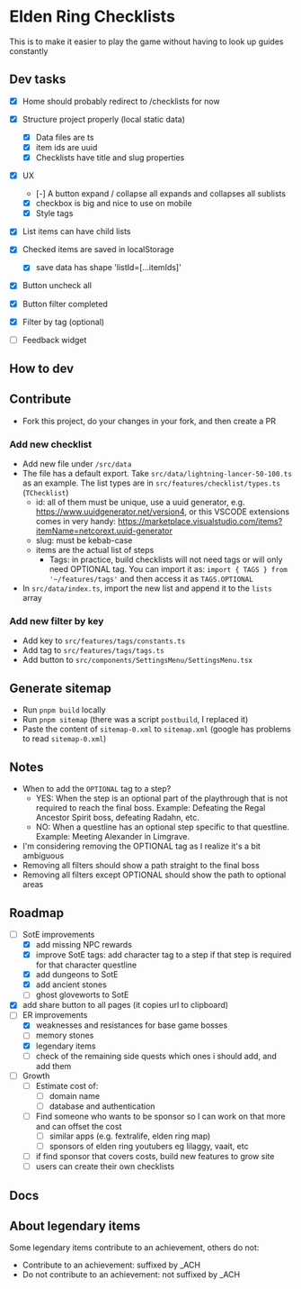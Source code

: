 # Elden Ring Checklists

This is to make it easier to play the game without having to look up guides constantly

## Dev tasks

- [x] Home should probably redirect to /checklists for now
- [x] Structure project properly (local static data)
  - [x] Data files are ts
  - [x] item ids are uuid
  - [x] Checklists have title and slug properties
- [x] UX
  - [-] A button expand / collapse all expands and collapses all sublists
  - [x] checkbox is big and nice to use on mobile
  - [x] Style tags
- [x] List items can have child lists
- [x] Checked items are saved in localStorage
  - [x] save data has shape 'listId=[...itemIds]'
- [x] Button uncheck all
- [x] Button filter completed
- [x] Filter by tag (optional)
- [ ] Feedback widget


## How to dev

## Contribute

- Fork this project, do your changes in your fork, and then create a PR

### Add new checklist

- Add new file under `/src/data`
- The file has a default export. Take `src/data/lightning-lancer-50-100.ts` as an example. The list types are in `src/features/checklist/types.ts` (`TChecklist`)
  - id: all of them must be unique, use a uuid generator, e.g. https://www.uuidgenerator.net/version4, or this VSCODE extensions comes in very handy: https://marketplace.visualstudio.com/items?itemName=netcorext.uuid-generator
  - slug: must be kebab-case
  - items are the actual list of steps
    - Tags: in practice, build checklists will not need tags or will only need OPTIONAL tag. You can import it as: `import { TAGS } from '~/features/tags'` and then access it as `TAGS.OPTIONAL`
- In `src/data/index.ts`, import the new list and append it to the `lists` array

### Add new filter by key

- Add key to `src/features/tags/constants.ts`
- Add tag to `src/features/tags/tags.ts`
- Add button to `src/components/SettingsMenu/SettingsMenu.tsx`

## Generate sitemap

- Run `pnpm build` locally
- Run `pnpm sitemap` (there was a script `postbuild`, I replaced it)
- Paste the content of `sitemap-0.xml` to `sitemap.xml` (google has problems to read `sitemap-0.xml`)

## Notes

- When to add the `OPTIONAL` tag to a step?
  - YES: When the step is an optional part of the playthrough that is not required to reach the final boss. Example: Defeating the Regal Ancestor Spirit boss, defeating Radahn, etc.
  - NO: When a questline has an optional step specific to that questline. Example: Meeting Alexander in Limgrave.
- I'm considering removing the OPTIONAL tag as I realize it's a bit ambiguous
- Removing all filters should show a path straight to the final boss
- Removing all filters except OPTIONAL should show the path to optional areas

## Roadmap

- [ ] SotE improvements
  - [x] add missing NPC rewards
  - [x] improve SotE tags: add character tag to a step if that step is required for that character questline
  - [x] add dungeons to SotE
  - [x] add ancient stones
  - [ ] ghost gloveworts to SotE
- [x] add share button to all pages (it copies url to clipboard)
- [ ] ER improvements
  - [x] weaknesses and resistances for base game bosses
  - [ ] memory stones
  - [x] legendary items
  - [ ] check of the remaining side quests which ones i should add, and add them
- [ ] Growth
  - [ ] Estimate cost of:
    - [ ] domain name
    - [ ] database and authentication
  - [ ] Find someone who wants to be sponsor so I can work on that more and can offset the cost
    - [ ] similar apps (e.g. fextralife, elden ring map)
    - [ ] sponsors of elden ring youtubers eg lilaggy, vaait, etc
  - [ ] if find sponsor that covers costs, build new features to grow site
  - [ ] users can create their own checklists

## Docs

## About legendary items

Some legendary items contribute to an achievement, others do not:

- Contribute to an achievement: suffixed by _ACH
- Do not contribute to an achievement: not suffixed by _ACH